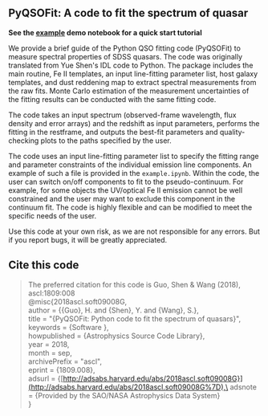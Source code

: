 ## PyQSOFit: A code to fit the spectrum of quasar  

__See the [example](https://nbviewer.org/github/legolason/PyQSOFit/blob/master/example/example.ipynb) demo notebook for a quick start tutorial__

We provide a brief guide of the Python QSO fitting code (PyQSOFit) to measure spectral properties of SDSS quasars. The code was originally translated from Yue Shen's IDL code to Python. The package includes the main routine, Fe II templates, an input line-fitting parameter list, host galaxy templates, and dust reddening map to extract spectral measurements from the raw fits. Monte Carlo estimation of the measurement uncertainties of the fitting results can be conducted with the same fitting code. 

The code takes an input spectrum (observed-frame wavelength, flux density and error arrays) and the redshift as input parameters, performs the fitting in the restframe, and outputs the best-fit parameters and quality-checking plots to the paths specified by the user. 

The code uses an input line-fitting parameter list to specify the fitting range and parameter constraints of the individual emission line components. An example of such a file is provided in the ``example.ipynb``. Within the code, the user can switch on/off components to fit to the pseudo-continuum. For example, for some objects the UV/optical Fe II emission cannot be well constrained and the user may want to exclude this component in the continuum fit. The code is highly flexible and can be modified to meet the specific needs of the user.

Use this code at your own risk, as we are not responsible for any errors. But if you report bugs, it will be greatly appreciated.

## Cite this code

> The preferred citation for this code is Guo, Shen & Wang (2018), ascl:1809:008\
> @misc{2018ascl.soft09008G,\
> author = {{Guo}, H. and {Shen}, Y. and {Wang}, S.},\
> title = "{PyQSOFit: Python code to fit the spectrum of quasars}",\
> keywords = {Software },\
> howpublished = {Astrophysics Source Code Library},\
> year = 2018,\
> month = sep,\
> archivePrefix = "ascl",\
> eprint = {1809.008},\
> adsurl = {[http://adsabs.harvard.edu/abs/2018ascl.soft09008G}](http://adsabs.harvard.edu/abs/2018ascl.soft09008G%7D),\
> adsnote = {Provided by the SAO/NASA Astrophysics Data System}\
> }
